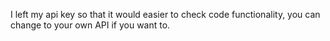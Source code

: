 I left my api key so that it would easier to check code functionality, you can change to your own API if you want to. 
